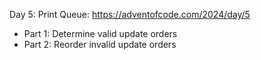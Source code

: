 Day 5: Print Queue: https://adventofcode.com/2024/day/5

- Part 1: Determine valid update orders
- Part 2: Reorder invalid update orders